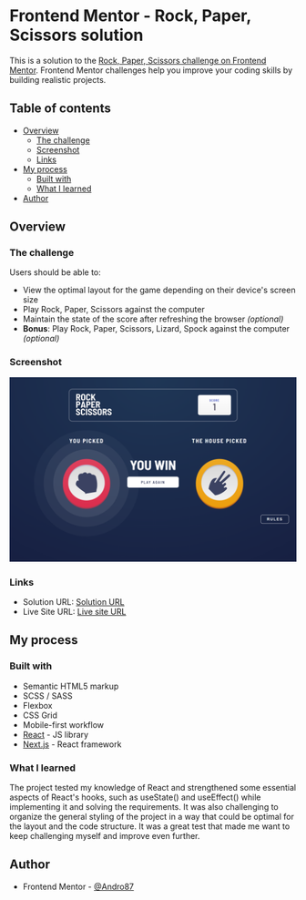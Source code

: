 # Frontend Mentor - Rock, Paper, Scissors solution

This is a solution to the [Rock, Paper, Scissors challenge on Frontend Mentor](https://www.frontendmentor.io/challenges/rock-paper-scissors-game-pTgwgvgH). Frontend Mentor challenges help you improve your coding skills by building realistic projects.

## Table of contents

-   [Overview](#overview)
    -   [The challenge](#the-challenge)
    -   [Screenshot](#screenshot)
    -   [Links](#links)
-   [My process](#my-process)
    -   [Built with](#built-with)
    -   [What I learned](#what-i-learned)
-   [Author](#author)

## Overview

### The challenge

Users should be able to:

-   View the optimal layout for the game depending on their device's screen size
-   Play Rock, Paper, Scissors against the computer
-   Maintain the state of the score after refreshing the browser _(optional)_
-   **Bonus**: Play Rock, Paper, Scissors, Lizard, Spock against the computer _(optional)_

### Screenshot

![Rock, Paper, Scissors](./public/images/screenshot.png)

### Links

-   Solution URL: [Solution URL](https://github.com/Andro87/rock-paper-scissors-game.git)
-   Live Site URL: [Live site URL](https://rock-paper-scissors-game-blush.vercel.app/)

## My process

### Built with

-   Semantic HTML5 markup
-   SCSS / SASS
-   Flexbox
-   CSS Grid
-   Mobile-first workflow
-   [React](https://reactjs.org/) - JS library
-   [Next.js](https://nextjs.org/) - React framework

### What I learned

The project tested my knowledge of React and strengthened some essential aspects of React's hooks, such as useState() and useEffect() while implementing it and solving the requirements.
It was also challenging to organize the general styling of the project in a way that could be optimal for the layout and the code structure.
It was a great test that made me want to keep challenging myself and improve even further.

## Author

-   Frontend Mentor - [@Andro87](https://www.frontendmentor.io/profile/Andro87)
